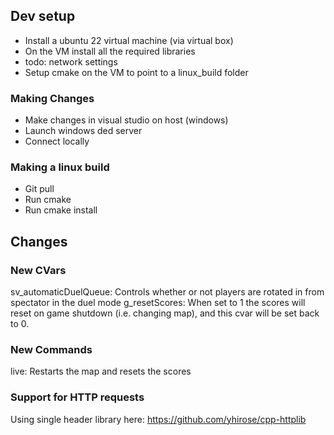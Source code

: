 ## Dev setup
- Install a ubuntu 22 virtual machine (via virtual box)
- On the VM install all the required libraries
- todo: network settings
- Setup cmake on the VM to point to a linux_build folder

### Making Changes
- Make changes in visual studio on host (windows)
- Launch windows ded server
- Connect locally

### Making a linux build
- Git pull
- Run cmake
- Run cmake install

## Changes

### New CVars
sv_automaticDuelQueue: Controls whether or not players are rotated in from spectator in the duel mode
g_resetScores: When set to 1 the scores will reset on game shutdown (i.e. changing map), and this cvar will be set back to 0.

### New Commands
live: Restarts the map and resets the scores

### Support for HTTP requests
Using single header library here: https://github.com/yhirose/cpp-httplib